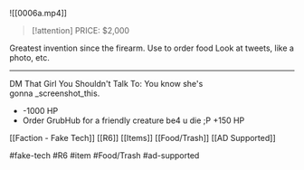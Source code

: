 ![[0006a.mp4]]

> [!attention] 
> PRICE: $2,000 

Greatest invention since the firearm. Use to order food
Look at tweets, like a photo, etc.
***
DM That Girl You Shouldn't Talk To: You know she's gonna _screenshot_this. 
* -1000 HP
* Order GrubHub for a friendly creature be4 u die ;P +150 HP

[[Faction - Fake Tech]]
[[R6]]
[[Items]]
[[Food/Trash]]
[[AD Supported]]

#fake-tech #R6 #item #Food/Trash #ad-supported